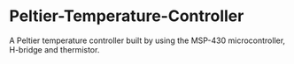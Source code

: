 # Peltier-Temperature-Controller
A Peltier temperature controller built by using the MSP-430 microcontroller, H-bridge and thermistor.
